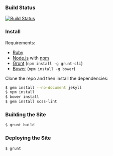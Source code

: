### Build Status

[![Build Status](https://snap-ci.com/aswinkarthik93/SitePrototype/branch/master/build_image)](https://snap-ci.com/aswinkarthik93/SitePrototype/branch/master)

### Install


Requirements:

- [Ruby](http://www.ruby-lang.org/)
- [Node.js](http://nodejs.org/) with [npm](https://www.npmjs.org/)
- [Grunt](http://gruntjs.com/) (`npm install -g grunt-cli`)
- [Bower](http://bower.io/) (`npm install -g bower`)

Clone the repo and then install the dependencies:

```bash
$ gem install --no-document jekyll
$ npm install
$ bower install
$ gem install scss-lint
```

### Building the Site

```bash
$ grunt build
```

### Deploying the Site

```bash
$ grunt
```
